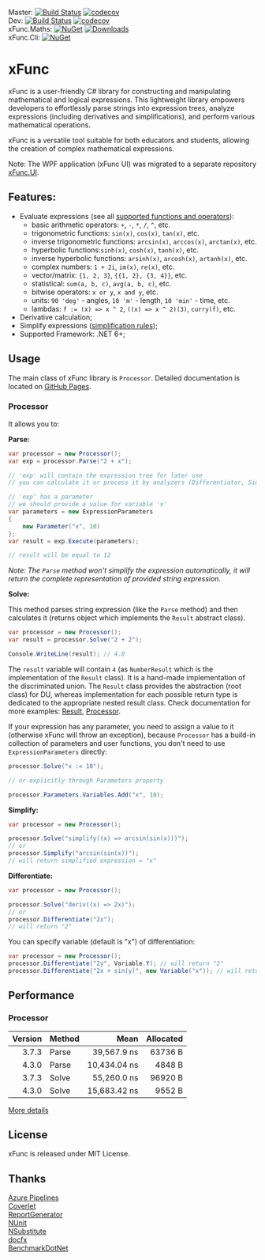 Master: [![Build Status](https://dev.azure.com/exit/xFunc/_apis/build/status/sys27.xFunc?branchName=master)](https://exit.visualstudio.com/xFunc/_build/latest?definitionId=4&branchName=master) [![codecov](https://codecov.io/gh/sys27/xFunc/branch/master/graph/badge.svg)](https://codecov.io/gh/sys27/xFunc)  
Dev: [![Build Status](https://dev.azure.com/exit/xFunc/_apis/build/status/sys27.xFunc?branchName=dev)](https://exit.visualstudio.com/xFunc/_build/latest?definitionId=4&branchName=dev) [![codecov](https://codecov.io/gh/sys27/xFunc/branch/dev/graph/badge.svg)](https://codecov.io/gh/sys27/xFunc)  
xFunc.Maths: [![NuGet](https://img.shields.io/nuget/v/xFunc.Maths.svg)](https://www.nuget.org/packages/xFunc.Maths) [![Downloads](https://img.shields.io/nuget/dt/xFunc.Maths.svg)](https://www.nuget.org/packages/xFunc.Maths)  
xFunc.Cli: [![NuGet](https://img.shields.io/nuget/v/xFunc.Cli.svg)](https://www.nuget.org/packages/xFunc.Cli)

xFunc
=====

xFunc is a user-friendly C# library for constructing and manipulating mathematical and logical expressions. This lightweight library empowers developers to effortlessly parse strings into expression trees, analyze expressions (including derivatives and simplifications), and perform various mathematical operations.

xFunc is a versatile tool suitable for both educators and students, allowing the creation of complex mathematical expressions.

Note: The WPF application (xFunc UI) was migrated to a separate repository [xFunc.UI](https://github.com/sys27/xFunc.UI).

## Features:

* Evaluate expressions (see all [supported functions and operators](https://sys27.github.io/xFunc/articles/supported-functions-and-operations.html)):
  * basic arithmetic operators: `+`, `-`, `*`, `/`, `^`, etc.
  * trigonometric functions: `sin(x)`, `cos(x)`, `tan(x)`, etc.
  * inverse trigonometric functions: `arcsin(x)`, `arccos(x)`, `arctan(x)`, etc.
  * hyperbolic functions:`sinh(x)`, `cosh(x)`, `tanh(x)`, etc.
  * inverse hyperbolic functions: `arsinh(x)`, `arcosh(x)`, `artanh(x)`, etc.
  * complex numbers: `1 + 2i`, `im(x)`, `re(x)`, etc.
  * vector/matrix: `{1, 2, 3}`, `{{1, 2}, {3, 4}}`, etc.
  * statistical: `sum(a, b, c)`, `avg(a, b, c)`, etc.
  * bitwise operators: `x or y`, `x and y`, etc.
  * units: `90 'deg'` - angles, `10 'm'` - length, `10 'min'` - time, etc.
  * lambdas: `f := (x) => x ^ 2`, `((x) => x ^ 2)(3)`, `curry(f)`, etc.
* Derivative calculation; 
* Simplify expressions ([simplification rules](https://sys27.github.io/xFunc/articles/simplification-rules.html));
* Supported Framework: .NET 6+;

## Usage

The main class of xFunc library is `Processor`. Detailed documentation is located on [GitHub Pages](https://sys27.github.io/xFunc/articles/get-started.html).

### Processor

It allows you to:

**Parse:**

```csharp
var processor = new Processor();
var exp = processor.Parse("2 + x"); 

// 'exp' will contain the expression tree for later use
// you can calculate it or process it by analyzers (Differentiator, Simplifier, etc.)

// 'exp' has a parameter
// we should provide a value for variable 'x'
var parameters = new ExpressionParameters
{
    new Parameter("x", 10)
};
var result = exp.Execute(parameters);

// result will be equal to 12
```

_Note: The `Parse` method won't simplify the expression automatically, it will return the complete representation of provided string expression._

**Solve:**

This method parses string expression (like the `Parse` method) and then calculates it (returns object which implements the `Result` abstract class).

```csharp
var processor = new Processor();
var result = processor.Solve("2 + 2");

Console.WriteLine(result); // 4.0
```

The `result` variable will contain `4` (as `NumberResult` which is the implementation of the `Result` class). It is a hand-made implementation of the discriminated union. The `Result` class provides the abstraction (root class) for DU, whereas implementation for each possible return type is dedicated to the appropriate nested result class. Check documentation for more examples: [Result](https://sys27.github.io/xFunc/api/xFunc.Maths.Results.Result.html), [Processor](https://sys27.github.io/xFunc/api/xFunc.Maths.Processor.html).

If your expression has any parameter, you need to assign a value to it (otherwise xFunc will throw an exception), because `Processor` has a build-in collection of parameters and user functions, you don't need to use `ExpressionParameters` directly:

```csharp
processor.Solve("x := 10");

// or explicitly through Parameters property

processor.Parameters.Variables.Add("x", 10);
```

**Simplify:**

```csharp
var processor = new Processor();

processor.Solve("simplify((x) => arcsin(sin(x)))");
// or
processor.Simplify("arcsin(sin(x))");
// will return simplified expression = "x"
```

**Differentiate:**

```csharp
var processor = new Processor();

processor.Solve("deriv((x) => 2x)");
// or
processor.Differentiate("2x");
// will return "2"
```

You can specify variable (default is "x") of differentiation:

```csharp
var processor = new Processor();
processor.Differentiate("2y", Variable.Y); // will return "2"
processor.Differentiate("2x + sin(y)", new Variable("x")); // will return "2"
```

## Performance

### Processor

| Version | Method |          Mean | Allocated |
|--------:|--------|--------------:|----------:|
|   3.7.3 | Parse  |   39,567.9 ns |   63736 B |
|   4.3.0 | Parse  |  10,434.04 ns |    4848 B |
|   3.7.3 | Solve  |   55,260.0 ns |   96920 B |
|   4.3.0 | Solve  |  15,683.42 ns |    9552 B |

[More details](https://sys27.github.io/xFunc/articles/performance-comparison.html)

## License

xFunc is released under MIT License.

## Thanks

[Azure Pipelines](https://azure.microsoft.com/en-us/services/devops/pipelines/)  
[Coverlet](https://github.com/coverlet-coverage/coverlet)  
[ReportGenerator](https://github.com/danielpalme/ReportGenerator)  
[NUnit](https://github.com/nunit/nunit)  
[NSubstitute](https://github.com/nsubstitute/NSubstitute)  
[docfx](https://github.com/dotnet/docfx)  
[BenchmarkDotNet](https://github.com/dotnet/BenchmarkDotNet)  
